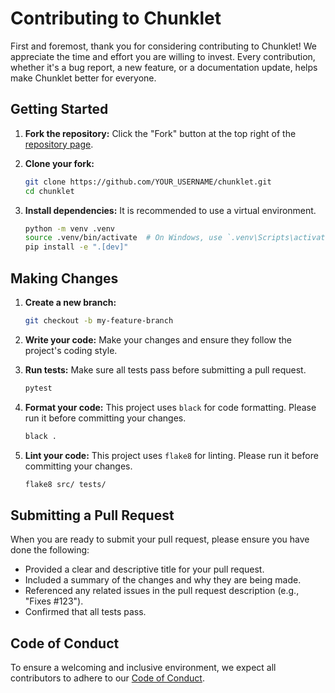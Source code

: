 # Contributing to Chunklet

First and foremost, thank you for considering contributing to Chunklet! We appreciate the time and effort you are willing to invest. Every contribution, whether it's a bug report, a new feature, or a documentation update, helps make Chunklet better for everyone.

## Getting Started

1.  **Fork the repository:** Click the "Fork" button at the top right of the [repository page](https://github.com/speedyk-005/chunklet).

2.  **Clone your fork:**

    ```bash
    git clone https://github.com/YOUR_USERNAME/chunklet.git
    cd chunklet
    ```

3.  **Install dependencies:** It is recommended to use a virtual environment.

    ```bash
    python -m venv .venv
    source .venv/bin/activate  # On Windows, use `.venv\Scripts\activate`
    pip install -e ".[dev]"
    ```

## Making Changes

1.  **Create a new branch:**

    ```bash
    git checkout -b my-feature-branch
    ```

2.  **Write your code:** Make your changes and ensure they follow the project's coding style.

3.  **Run tests:** Make sure all tests pass before submitting a pull request.

    ```bash
    pytest
    ```

4.  **Format your code:** This project uses `black` for code formatting. Please run it before committing your changes.

    ```bash
    black .
    ```

5.  **Lint your code:** This project uses `flake8` for linting. Please run it before committing your changes.

    ```bash
    flake8 src/ tests/
    ```

## Submitting a Pull Request

When you are ready to submit your pull request, please ensure you have done the following:

-   Provided a clear and descriptive title for your pull request.
-   Included a summary of the changes and why they are being made.
-   Referenced any related issues in the pull request description (e.g., "Fixes #123").
-   Confirmed that all tests pass.

## Code of Conduct

To ensure a welcoming and inclusive environment, we expect all contributors to adhere to our [Code of Conduct](#code-of-conduct).
